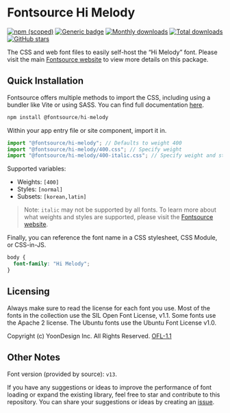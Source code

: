 # Fontsource Hi Melody

[![npm (scoped)](https://img.shields.io/npm/v/@fontsource/hi-melody?color=brightgreen)](https://www.npmjs.com/package/@fontsource/hi-melody) [![Generic badge](https://img.shields.io/badge/fontsource-passing-brightgreen)](https://github.com/fontsource/fontsource) [![Monthly downloads](https://badgen.net/npm/dm/@fontsource/hi-melody)](https://github.com/fontsource/fontsource) [![Total downloads](https://badgen.net/npm/dt/@fontsource/hi-melody)](https://github.com/fontsource/fontsource) [![GitHub stars](https://img.shields.io/github/stars/fontsource/fontsource.svg?style=social&label=Star)](https://github.com/fontsource/fontsource/stargazers)

The CSS and web font files to easily self-host the “Hi Melody” font. Please visit the main [Fontsource website](https://fontsource.org/fonts/hi-melody) to view more details on this package.

## Quick Installation

Fontsource offers multiple methods to import the CSS, including using a bundler like Vite or using SASS. You can find full documentation [here](https://fontsource.org/docs/getting-started/introduction).

```javascript
npm install @fontsource/hi-melody
```

Within your app entry file or site component, import it in.

```javascript
import "@fontsource/hi-melody"; // Defaults to weight 400
import "@fontsource/hi-melody/400.css"; // Specify weight
import "@fontsource/hi-melody/400-italic.css"; // Specify weight and style
```

Supported variables:
- Weights: `[400]`
- Styles: `[normal]`
- Subsets: `[korean,latin]`

> Note: `italic` may not be supported by all fonts. To learn more about what weights and styles are supported, please visit the [Fontsource website](https://fontsource.org/fonts/hi-melody).

Finally, you can reference the font name in a CSS stylesheet, CSS Module, or CSS-in-JS.

```css
body {
  font-family: "Hi Melody";
}
```

## Licensing
Always make sure to read the license for each font you use. Most of the fonts in the collection use the SIL Open Font License, v1.1. Some fonts use the Apache 2 license. The Ubuntu fonts use the Ubuntu Font License v1.0.

Copyright (c) YoonDesign Inc. All Rights Reserved.
[OFL-1.1](http://scripts.sil.org/OFL)

## Other Notes
Font version (provided by source): `v13`.

If you have any suggestions or ideas to improve the performance of font loading or expand the existing library, feel free to star and contribute to this repository. You can share your suggestions or ideas by creating an [issue](https://github.com/fontsource/fontsource/issues).